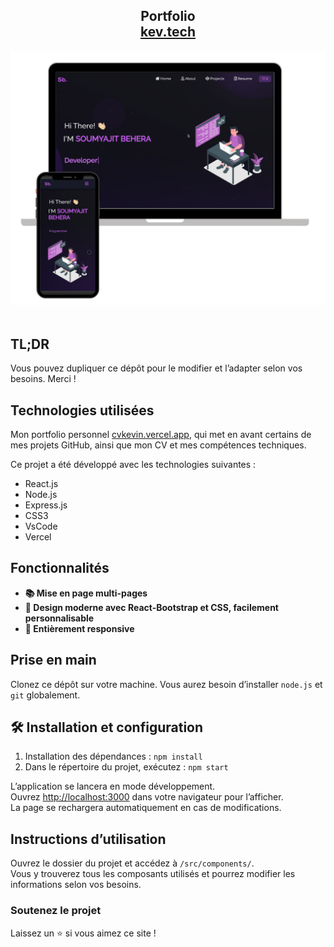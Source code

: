 <h2 align="center">
  Portfolio<br/>
  <a href="https://cvkevin.vercel.app/" target="_blank">kev.tech</a>
</h2>
<div align="center">
  <img alt="Demo" src="./Images/readme-img1.png" />
</div>

<br/>


## TL;DR

Vous pouvez dupliquer ce dépôt pour le modifier et l’adapter selon vos besoins.  Merci !

## Technologies utilisées

Mon portfolio personnel [cvkevin.vercel.app](https://cvkevin.vercel.app/), qui met en avant certains de mes projets GitHub, ainsi que mon CV et mes compétences techniques.

Ce projet a été développé avec les technologies suivantes :

- React.js  
- Node.js  
- Express.js  
- CSS3  
- VsCode  
- Vercel  

## Fonctionnalités

- **📚 Mise en page multi-pages**  
- **🎨 Design moderne avec React-Bootstrap et CSS, facilement personnalisable**  
- **📱 Entièrement responsive**  

## Prise en main

Clonez ce dépôt sur votre machine. Vous aurez besoin d’installer `node.js` et `git` globalement.

## 🛠 Installation et configuration

1. Installation des dépendances : `npm install`
2. Dans le répertoire du projet, exécutez : `npm start`

L’application se lancera en mode développement.  
Ouvrez [http://localhost:3000](http://localhost:3000) dans votre navigateur pour l’afficher.  
La page se rechargera automatiquement en cas de modifications.

## Instructions d’utilisation

Ouvrez le dossier du projet et accédez à `/src/components/`.  
Vous y trouverez tous les composants utilisés et pourrez modifier les informations selon vos besoins.

### Soutenez le projet

Laissez un ⭐ si vous aimez ce site !